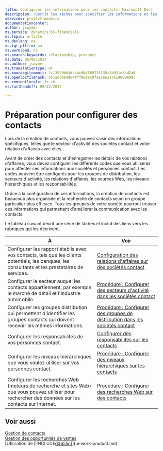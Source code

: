 ```yaml
---
title: Configurer les informations pour les contacts| Microsoft Docs
description: "Décrit les tâches pour spécifier les informations et les codes, par exemple, sur les secteurs d'activité et les relations d'affaires, avant de paramétrer des contacts."
services: project-madeira
documentationcenter: 
author: jswymer
ms.service: dynamics365-financials
ms.topic: article
ms.devlang: na
ms.tgt_pltfrm: na
ms.workload: na
ms.search.keywords: relationship, prospect
ms.date: 06/06/2017
ms.author: jswymer
ms.translationtype: HT
ms.sourcegitcommit: 2c13559bb3dc44cdb61697f5135c5b931e34d2a8
ms.openlocfilehash: 8b1ad8ba4d64fff96e9c9fa1866217b19869e98c
ms.contentlocale: fr-ch
ms.lasthandoff: 09/22/2017

---
```

# <a name="preparing-to-set-up-contacts"></a>Préparation pour configurer des contacts
Lors de la création de contacts, vous pouvez saisir des informations spécifiques, telles que le secteur d'activité des sociétés contact et votre relation d'affaires avec elles.

Avant de créer des contacts et d'enregistrer les détails de vos relations d'affaires, vous devez configurer les différents codes que vous utiliserez pour affecter ces informations aux sociétés et personnes contact. Les codes peuvent être configurés pour les groupes de distribution, les secteurs d'activité, les relations d'affaires, les sources Web, les niveaux hiérarchiques et les responsabilités.

Grâce à la configuration de ces informations, la création de contacts est beaucoup plus organisée et la recherche de contacts selon un groupe particulier plus efficace. Tous les groupes de votre société pourront trouver ces informations qui permettent d'améliorer la communication avec les contacts.

Le tableau suivant décrit une série de tâches et inclut des liens vers les rubriques qui les décrivent. 

| À | Voir |
| --- | --- |
| Configurer les rapport établis avec vos contacts, tels que les clients potentiels, les banques, les consultants et les prestataires de services. |[Configuration des relations d'affaires sur des sociétés contact](marketing-business-relations.md) |
| Configurer le secteur auquel les contacts appartiennent, par exemple le marché de détail et l'industrie automobile. |[Procédure : Configurer des secteurs d'activité dans les sociétés contact](marketing-industry-groups.md) |
| Configurer les groupes distribution qui permettent d'identifier les groupes contacts qui doivent recevoir les mêmes informations. |[Procédure : Configurer des groupes de distribution dans les sociétés contact](marketing-mailing-groups.md) |
| Configurer les responsabilités de vos personnes contact. |[Configurer des responsabilités sur les contacts](marketing-job-responsibilities.md) |
| Configurer les niveaux hiérarchiques que vous voulez utiliser sur vos personnes contact. |[Procédure : Configurer des niveaux hiérarchiques sur les contacts](marketing-organizational-levels.md) |
| Configurer les recherches Web (moteurs de recherche et sites Web) que vous pouvez utiliser pour rechercher des données sur les contacts sur Internet. |[Procédure : Configurer des recherches Web sur des contacts](marketing-web-sources.md) |

## <a name="see-also"></a>Voir aussi
[Gestion de contacts](marketing-contacts.md)  
[Gestion des opportunités de ventes](marketing-manage-sales-opportunities.md)  
[Utilisation de [!INCLUDE[d365fin](includes/d365fin_md.md)]](ui-work-product.md)

